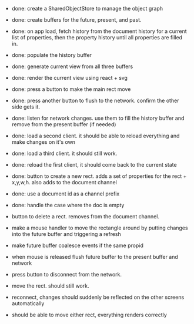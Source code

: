 * done: create a SharedObjectStore to manage the object graph
* done: create buffers for the future, present, and past.  
* done: on app load, fetch history from the document history for a current list of properties, then the property history until all properties are filled in.
* done: populate the history buffer
* done: generate current view from all three buffers
* done: render the current view using react + svg
* done: press a button to make the main rect move
* done: press another button to flush to the network. confirm the other side gets it.
* done:  listen for network changes. use them to fill the history buffer and remove from the 
present buffer (if needed)
* done: load a second client. it should be able to reload everything and make changes on it's own
* done: load a third client. it should still work.
* done: reload the first client, it should come back to the current state

* done: button to create a new rect.  adds a set of properties for the rect + x,y,w,h. also adds to 
the document channel

* done: use a document id as a channel prefix
* done: handle the case where the doc is empty

* button to delete a rect. removes from the document channel.


* make a mouse handler to move the rectangle around by putting changes into the future buffer and triggering a refresh
* make future buffer coalesce events if the same propid
* when mouse is released flush future buffer to the present buffer and network

* press button to disconnect from the network.
* move the rect. should still work.
* reconnect, changes should suddenly be reflected on the other screens automatically
* should be able to move either rect, everything renders correctly





